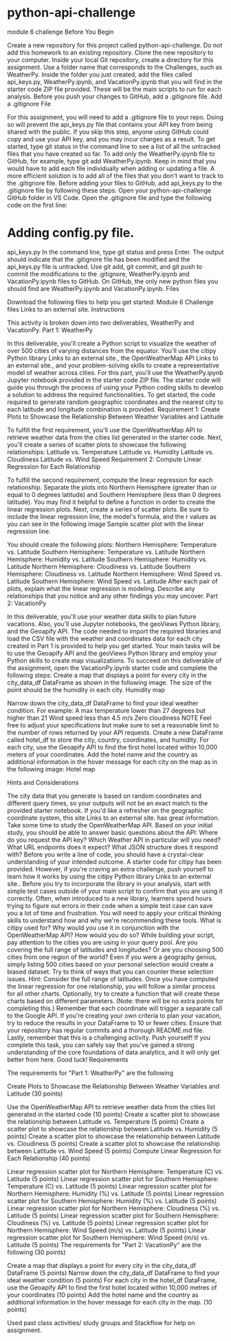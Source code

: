 # python-api-challenge
module 6 challenge 
Before You Begin

Create a new repository for this project called python-api-challenge. Do not add this homework to an existing repository.
Clone the new repository to your computer.
Inside your local Git repository, create a directory for this assignment. Use a folder name that corresponds to the Challenges, such as WeatherPy.
Inside the folder you just created, add the files called api_keys.py, WeatherPy.ipynb, and VacationPy.ipynb that you will find in the starter code ZIP file provided. These will be the main scripts to run for each analysis.
Before you push your changes to GitHub, add a .gitignore file.
Add a .gitignore File

For this assignment, you will need to add a .gitignore file to your repo. Doing so will prevent the api_keys.py file that contains your API key from being shared with the public. If you skip this step, anyone using GitHub could copy and use your API key, and you may incur charges as a result.
To get started, type git status in the command line to see a list of all the untracked files that you have created so far.
To add only the WeatherPy.ipynb file to GitHub, for example, type git add WeatherPy.ipynb. Keep in mind that you would have to add each file individually when adding or updating a file. A more efficient solution is to add all of the files that you don't want to track to the .gitignore file.
Before adding your files to GitHub, add api_keys.py to the .gitignore file by following these steps:
Open your python-api-challenge GitHub folder in VS Code.
Open the .gitignore file and type the following code on the first line:
# Adding config.py file.
api_keys.py
In the command line, type git status and press Enter. The output should indicate that the .gitignore file has been modified and the api_keys.py file is untracked.
Use git add, git commit, and git push to commit the modifications to the .gitignore, WeatherPy.ipynb and VacationPy.ipynb files to GitHub.
On GitHub, the only new python files you should find are WeatherPy.ipynb and VacationPy.ipynb.
Files

Download the following files to help you get started:
Module 6 Challenge files Links to an external site.
Instructions

This activity is broken down into two deliverables, WeatherPy and VacationPy.
Part 1: WeatherPy

In this deliverable, you'll create a Python script to visualize the weather of over 500 cities of varying distances from the equator. You'll use the citipy Python library Links to an external site., the OpenWeatherMap API Links to an external site., and your problem-solving skills to create a representative model of weather across cities.
For this part, you'll use the WeatherPy.ipynb Jupyter notebook provided in the starter code ZIP file. The starter code will guide you through the process of using your Python coding skills to develop a solution to address the required functionalities.
To get started, the code required to generate random geographic coordinates and the nearest city to each latitude and longitude combination is provided.
Requirement 1: Create Plots to Showcase the Relationship Between Weather Variables and Latitude

To fulfill the first requirement, you'll use the OpenWeatherMap API to retrieve weather data from the cities list generated in the starter code. Next, you'll create a series of scatter plots to showcase the following relationships:
Latitude vs. Temperature
Latitude vs. Humidity
Latitude vs. Cloudiness
Latitude vs. Wind Speed
Requirement 2: Compute Linear Regression for Each Relationship

To fulfill the second requirement, compute the linear regression for each relationship. Separate the plots into Northern Hemisphere (greater than or equal to 0 degrees latitude) and Southern Hemisphere (less than 0 degrees latitude). You may find it helpful to define a function in order to create the linear regression plots.
Next, create a series of scatter plots. Be sure to include the linear regression line, the model's formula, and the r values as you can see in the following image
Sample scatter plot with the linear regression line.

You should create the following plots:
Northern Hemisphere: Temperature vs. Latitude
Southern Hemisphere: Temperature vs. Latitude
Northern Hemisphere: Humidity vs. Latitude
Southern Hemisphere: Humidity vs. Latitude
Northern Hemisphere: Cloudiness vs. Latitude
Southern Hemisphere: Cloudiness vs. Latitude
Northern Hemisphere: Wind Speed vs. Latitude
Southern Hemisphere: Wind Speed vs. Latitude
After each pair of plots, explain what the linear regression is modeling. Describe any relationships that you notice and any other findings you may uncover.
Part 2: VacationPy

In this deliverable, you'll use your weather data skills to plan future vacations. Also, you'll use Jupyter notebooks, the geoViews Python library, and the Geoapify API.
The code needed to import the required libraries and load the CSV file with the weather and coordinates data for each city created in Part 1 is provided to help you get started.
Your main tasks will be to use the Geoapify API and the geoViews Python library and employ your Python skills to create map visualizations.
To succeed on this deliverable of the assignment, open the VacationPy.ipynb starter code and complete the following steps:
Create a map that displays a point for every city in the city_data_df DataFrame as shown in the following image. The size of the point should be the humidity in each city.
Humidity map

Narrow down the city_data_df DataFrame to find your ideal weather condition. For example:
A max temperature lower than 27 degrees but higher than 21
Wind speed less than 4.5 m/s
Zero cloudiness
NOTE
Feel free to adjust your specifications but make sure to set a reasonable limit to the number of rows returned by your API requests.
Create a new DataFrame called hotel_df to store the city, country, coordinates, and humidity.
For each city, use the Geoapify API to find the first hotel located within 10,000 meters of your coordinates.
Add the hotel name and the country as additional information in the hover message for each city on the map as in the following image:
Hotel map

Hints and Considerations

The city data that you generate is based on random coordinates and different query times, so your outputs will not be an exact match to the provided starter notebook.
If you'd like a refresher on the geographic coordinate system, this site Links to an external site. has great information.
Take some time to study the OpenWeatherMap API. Based on your initial study, you should be able to answer basic questions about the API: Where do you request the API key? Which Weather API in particular will you need? What URL endpoints does it expect? What JSON structure does it respond with? Before you write a line of code, you should have a crystal-clear understanding of your intended outcome.
A starter code for citipy has been provided. However, if you're craving an extra challenge, push yourself to learn how it works by using the citipy Python library Links to an external site.. Before you try to incorporate the library in your analysis, start with simple test cases outside of your main script to confirm that you are using it correctly. Often, when introduced to a new library, learners spend hours trying to figure out errors in their code when a simple test case can save you a lot of time and frustration.
You will need to apply your critical thinking skills to understand how and why we're recommending these tools. What is citipy used for? Why would you use it in conjunction with the OpenWeatherMap API? How would you do so?
While building your script, pay attention to the cities you are using in your query pool. Are you covering the full range of latitudes and longitudes? Or are you choosing 500 cities from one region of the world? Even if you were a geography genius, simply listing 500 cities based on your personal selection would create a biased dataset. Try to think of ways that you can counter these selection issues.
Hint: Consider the full range of latitudes.
Once you have computed the linear regression for one relationship, you will follow a similar process for all other charts. Optionally, try to create a function that will create these charts based on different parameters. (Note: there will be no extra points for completing this.)
Remember that each coordinate will trigger a separate call to the Google API. If you're creating your own criteria to plan your vacation, try to reduce the results in your DataFrame to 10 or fewer cities.
Ensure that your repository has regular commits and a thorough README.md file.
Lastly, remember that this is a challenging activity. Push yourself! If you complete this task, you can safely say that you've gained a strong understanding of the core foundations of data analytics, and it will only get better from here. Good luck!
Requirements

The requirements for "Part 1: WeatherPy" are the following

Create Plots to Showcase the Relationship Between Weather Variables and Latitude (30 points)

Use the OpenWeatherMap API to retrieve weather data from the cities list generated in the started code (10 points)
Create a scatter plot to showcase the relationship between Latitude vs. Temperature (5 points)
Create a scatter plot to showcase the relationship between Latitude vs. Humidity (5 points)
Create a scatter plot to showcase the relationship between Latitude vs. Cloudiness (5 points)
Create a scatter plot to showcase the relationship between Latitude vs. Wind Speed (5 points)
Compute Linear Regression for Each Relationship (40 points)

Linear regression scatter plot for Northern Hemisphere: Temperature (C) vs. Latitude (5 points)
Linear regression scatter plot for Southern Hemisphere: Temperature (C) vs. Latitude (5 points)
Linear regression scatter plot for Northern Hemisphere: Humidity (%) vs. Latitude (5 points)
Linear regression scatter plot for Southern Hemisphere: Humidity (%) vs. Latitude (5 points)
Linear regression scatter plot for Northern Hemisphere: Cloudiness (%) vs. Latitude (5 points)
Linear regression scatter plot for Southern Hemisphere: Cloudiness (%) vs. Latitude (5 points)
Linear regression scatter plot for Northern Hemisphere: Wind Speed (m/s) vs. Latitude (5 points)
Linear regression scatter plot for Southern Hemisphere: Wind Speed (m/s) vs. Latitude (5 points)
The requirements for "Part 2: VacationPy" are the following (30 points)

Create a map that displays a point for every city in the city_data_df DataFrame (5 points)
Narrow down the city_data_df DataFrame to find your ideal weather condition (5 points)
For each city in the hotel_df DataFrame, use the Geoapify API to find the first hotel located within 10,000 metres of your coordinates (10 points)
Add the hotel name and the country as additional information in the hover message for each city in the map. (10 points)




Used past class activities/ study groups and Stackflow for help on assignment. 

